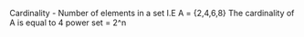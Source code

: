 
Cardinality - Number of elements in a set
	I.E 
	A = {2,4,6,8}
	The cardinality of A is equal to 4
power set = 2^n

